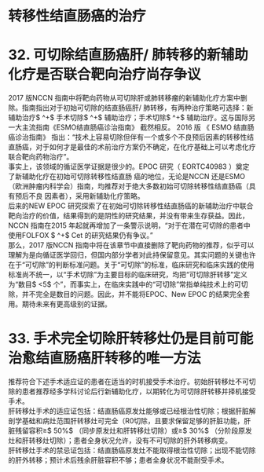 # 转移性结直肠癌的治疗  
# 32. 可切除结直肠癌肝/ 肺转移的新辅助化疗是否联合靶向治疗尚存争议  
2017 版NCCN 指南中将靶向药物从可切除肝或肺转移瘤的新辅助化疗方案中删除。指南指出对于初始可切除的结直肠癌肝/ 肺转移，有两种治疗策略可选择：新辅助治疗$ ^+$  手术切除$ ^+$  辅助治疗；手术切除$ ^+$  辅助治疗。这与国际另一大主流指南《ESMO结直肠癌诊治指南》 截然相反。 2016 版 《 ESMO 结直肠癌诊治指南》 指出：“技术上容易切除但伴有一个或多个不良预后因素的转移性结直肠癌，对于如何才是最佳的术前治疗方案仍不确定，在化疗基础上可以考虑化疗联合靶向药物治疗”。  
事实上，该领域的循证医学证据是很少的。EPOC 研究（ EORTC40983 ）奠定了新辅助化疗在初始可切除转移性结直肠 癌的地位，无论是NCCN 还是ESMO（欧洲肿瘤内科学会）指南，均推荐对于绝大多数初始可切除转移性结直肠癌（具有预后不良 因素者），采用新辅助化疗策略。  
后来的NEW EPOC 研究探索了在初始可切除转移性结直肠癌的新辅助治疗中联合靶向治疗的价值，结果得到的是阴性的研究结果，并没有带来生存获益。因此，NCCN 指南在2015 年起就再增加了一条警示说明，“对于在潜在可切除的患者中使用FOLFOX $ ^+$ Cet 的研究结果仍有争议。”  
那么，2017 版NCCN 指南中将在该章节中直接删除了靶向药物的推荐，似乎可以理解为是向循证医学回归，但国内部分学者对此持保留意见。其实问题的关键也许在于“可切除”的判断标准问题。关于“可切除”的标准，临床研究和临床实践的使用标准尚不统一，以“手术切除”为主要目标的临床研究，均把“可切除肝转移”定义为“数目$ <5$  个”，而事实上，在临床实践中的“可切除”常指单纯技术上的可切除，并不完全是数目的问题。因此，并不能将EPOC、New EPOC 的结果完全套用。期待未来有更高级别的证据。  
# 33. 手术完全切除肝转移灶仍是目前可能治愈结直肠癌肝转移的唯一方法  
推荐符合下述手术适应证的患者在适当的时机接受手术治疗。初始肝转移灶不可切除的患者推荐经多学科讨论后行新辅助化疗，以期转化为可切除肝转移并择机接受手术。  
肝转移灶手术的适应证包括：结直肠癌原发灶能够或已经根治性切除；根据肝脏解剖学基础和病灶范围肝转移灶可完全（R0切除，且要求保留足够的肝脏功能，肝脏残留容积≥$ 50\%$ （同步原发灶和肝转移灶切除）或≥$ 30\%$ （分阶段原发灶和肝转移灶切除）；患者全身状况允许，没有不可切除的肝外转移病变。  
肝转移灶手术的禁忌证包括：结直肠癌原发灶不能取得根治性切除；出现不能切除的肝外转移；预计术后残余肝脏容积不够；患者全身状况不能耐受手术。  